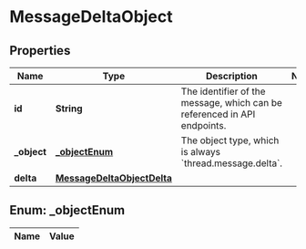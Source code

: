 

# MessageDeltaObject

## Properties

Name | Type | Description | Notes
------------ | ------------- | ------------- | -------------
**id** | **String** | The identifier of the message, which can be referenced in API endpoints. | 
**_object** | [**_objectEnum**](#_objectEnum) | The object type, which is always &#x60;thread.message.delta&#x60;. | 
**delta** | [**MessageDeltaObjectDelta**](MessageDeltaObjectDelta.md) |  | 


## Enum: _objectEnum

Name | Value
---- | -----




